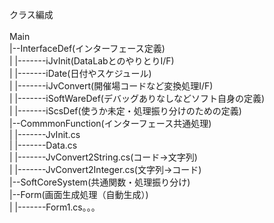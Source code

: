 クラス編成<br/>
<br/>
Main<br/>
  |--InterfaceDef(インターフェース定義)<br/>
  |         |-------iJvInit(DataLabとのやりとりI/F)<br/>
  |         |-------iDate(日付やスケジュール)<br/>
  |         |-------iJvConvert(開催場コードなど変換処理I/F)<br/>
  |         |-------iSoftWareDef(デバッグありなしなどソフト自身の定義)<br/>
  |         |-------iScsDef(使うか未定・処理振り分けのための定義)<br/>
  |--CommmonFunction(インターフェース共通処理)<br/>
  |         |-------JvInit.cs<br/>
  |         |-------Data.cs<br/>
  |         |-------JvConvert2String.cs(コード→文字列)<br/>
  |         |-------JvConvert2Integer.cs(文字列→コード)<br/>
  |--SoftCoreSystem(共通関数・処理振り分け)<br/>
  |--Form(画面生成処理（自動生成）)<br/>
  |         |-------Form1.cs。。。<br/>
  <br/>
